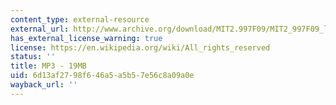 ```yaml
---
content_type: external-resource
external_url: http://www.archive.org/download/MIT2.997F09/MIT2_997F09_lec01.mp3
has_external_license_warning: true
license: https://en.wikipedia.org/wiki/All_rights_reserved
status: ''
title: MP3 - 19MB
uid: 6d13af27-98f6-46a5-a5b5-7e56c8a09a0e
wayback_url: ''
---
```

